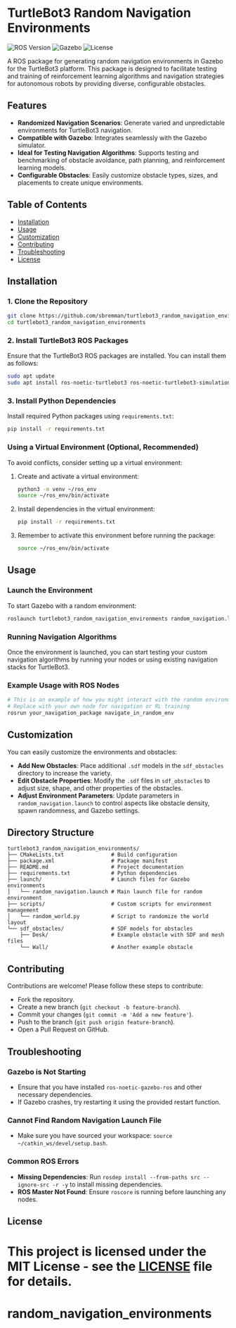 # TurtleBot3 Random Navigation Environments

![ROS Version](https://img.shields.io/badge/ROS-Noetic-blue)
![Gazebo](https://img.shields.io/badge/Gazebo-compatible-brightgreen)
![License](https://img.shields.io/github/license/sbremman/turtlebot3_random_navigation_environments)

A ROS package for generating random navigation environments in Gazebo for the TurtleBot3 platform. This package is designed to facilitate testing and training of reinforcement learning algorithms and navigation strategies for autonomous robots by providing diverse, configurable obstacles.

## Features

- **Randomized Navigation Scenarios**: Generate varied and unpredictable environments for TurtleBot3 navigation.
- **Compatible with Gazebo**: Integrates seamlessly with the Gazebo simulator.
- **Ideal for Testing Navigation Algorithms**: Supports testing and benchmarking of obstacle avoidance, path planning, and reinforcement learning models.
- **Configurable Obstacles**: Easily customize obstacle types, sizes, and placements to create unique environments.

## Table of Contents

- [Installation](#installation)
- [Usage](#usage)
- [Customization](#customization)
- [Contributing](#contributing)
- [Troubleshooting](#troubleshooting)
- [License](#license)

## Installation

### 1. Clone the Repository
```bash
git clone https://github.com/sbremman/turtlebot3_random_navigation_environments.git
cd turtlebot3_random_navigation_environments
```

### 2. Install TurtleBot3 ROS Packages
Ensure that the TurtleBot3 ROS packages are installed. You can install them as follows:
```bash
sudo apt update
sudo apt install ros-noetic-turtlebot3 ros-noetic-turtlebot3-simulations ros-noetic-turtlebot3-navigation
```

### 3. Install Python Dependencies
Install required Python packages using `requirements.txt`:
```bash
pip install -r requirements.txt
```

### Using a Virtual Environment (Optional, Recommended)
To avoid conflicts, consider setting up a virtual environment:
1. Create and activate a virtual environment:
   ```bash
   python3 -m venv ~/ros_env
   source ~/ros_env/bin/activate
   ```

2. Install dependencies in the virtual environment:
   ```bash
   pip install -r requirements.txt
   ```

3. Remember to activate this environment before running the package:
   ```bash
   source ~/ros_env/bin/activate
   ```

## Usage

### Launch the Environment
To start Gazebo with a random environment:
```bash
roslaunch turtlebot3_random_navigation_environments random_navigation.launch
```

### Running Navigation Algorithms
Once the environment is launched, you can start testing your custom navigation algorithms by running your nodes or using existing navigation stacks for TurtleBot3.

### Example Usage with ROS Nodes
```python
# This is an example of how you might interact with the random environments
# Replace with your own node for navigation or RL training
rosrun your_navigation_package navigate_in_random_env
```

## Customization

You can easily customize the environments and obstacles:

- **Add New Obstacles**: Place additional `.sdf` models in the `sdf_obstacles` directory to increase the variety.
- **Edit Obstacle Properties**: Modify the `.sdf` files in `sdf_obstacles` to adjust size, shape, and other properties of the obstacles.
- **Adjust Environment Parameters**: Update parameters in `random_navigation.launch` to control aspects like obstacle density, spawn randomness, and Gazebo settings.

## Directory Structure

```
turtlebot3_random_navigation_environments/
├── CMakeLists.txt               # Build configuration
├── package.xml                  # Package manifest
├── README.md                    # Project documentation
├── requirements.txt             # Python dependencies
├── launch/                      # Launch files for Gazebo environments
│   └── random_navigation.launch # Main launch file for random environment
├── scripts/                     # Custom scripts for environment management
│   └── random_world.py          # Script to randomize the world layout
└── sdf_obstacles/               # SDF models for obstacles
    ├── Desk/                    # Example obstacle with SDF and mesh files
    └── Wall/                    # Another example obstacle
```

## Contributing

Contributions are welcome! Please follow these steps to contribute:
- Fork the repository.
- Create a new branch (`git checkout -b feature-branch`).
- Commit your changes (`git commit -m 'Add a new feature'`).
- Push to the branch (`git push origin feature-branch`).
- Open a Pull Request on GitHub.

## Troubleshooting

### Gazebo is Not Starting
- Ensure that you have installed `ros-noetic-gazebo-ros` and other necessary dependencies.
- If Gazebo crashes, try restarting it using the provided restart function.

### Cannot Find Random Navigation Launch File
- Make sure you have sourced your workspace: `source ~/catkin_ws/devel/setup.bash`.

### Common ROS Errors
- **Missing Dependencies**: Run `rosdep install --from-paths src --ignore-src -r -y` to install missing dependencies.
- **ROS Master Not Found**: Ensure `roscore` is running before launching any nodes.

## License

This project is licensed under the MIT License - see the [LICENSE](LICENSE) file for details.
=======
# random_navigation_environments
